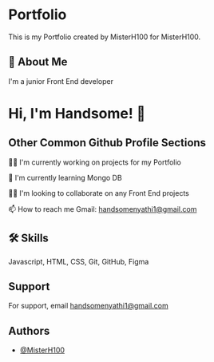 # Portfolio

This is my Portfolio
created by MisterH100 for MisterH100.



## 🚀 About Me
I'm a junior Front End developer


# Hi, I'm Handsome! 👋


## Other Common Github Profile Sections
👩‍💻 I'm currently working on projects for my Portfolio

🧠 I'm currently learning
 Mongo DB

👯‍♀️ I'm looking to collaborate on
   any Front End projects

📫 How to reach me 
    Gmail: handsomenyathi1@gmail.com


## 🛠 Skills
Javascript, HTML, CSS, Git, GitHub, Figma


## Support

For support, email handsomenyathi1@gmail.com


## Authors

- [@MisterH100](https://www.github.com/misterh100)

